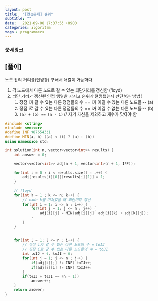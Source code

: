 ```yaml
---
layout: post
title:  "[연습문제] 순위"
subtitle: ""
date:   2021-09-08 17:37:55 +0900
categories: algorithm
tags : programmers
---
```


### [문제링크]({{"https://programmers.co.kr/learn/courses/30/lessons/49191"}})

## [풀이]

노드 간의 거리를(단방향) 구해서 해결이 가능하다

1. 각 노드에서 다른 노드로 갈 수 있는 최단거리를 갱신함 (floyd)
2. 최단 거리가 갱신된 인접 행렬을 가지고 순위가 결정됐는지 판단하는 방법?
   1. 정점 i가 갈 수 있는 다른 정점들의 수 == i가 이길 수 있는 다른 노드들 -- (a)
   2. 정점 i로 갈 수 있는 다른 정점들의 수 == i가 이길 수 없는 다른 노드들 -- (b)
   3. `(a) + (b) == (n - 1)` // 자기 자신을 제외하고 개수가 맞아야 함


```c++
#include <string>
#include <vector>
#define INF 987654321
#define MIN(a, b) ((a) < (b) ? (a) : (b))
using namespace std;

int solution(int n, vector<vector<int>> results) {
    int answer = 0;
    
    vector<vector<int>> adj(n + 1, vector<int>(n + 1, INF));
    
    for(int i = 0 ; i < results.size() ; i++) {
        adj[results[i][0]][results[i][1]] = 1;
    }
    
    // floyd
    for(int k = 1 ; k <= n; k++) {
        // node k를 거쳐갔을 때 최단거리 갱신
        for(int i = 1; i <= n ; i++) {
            for(int j = 1; j <= n ; j++) {
                adj[i][j] = MIN(adj[i][j], adj[i][k] + adj[k][j]);
            }
        }
    }
    
    
    for(int i = 1; i <= n ; i++) {
        // 정점 i가 갈 수 있는 다른 노드의 수 = toIJ
        // 정점 i로 갈 수 있는 다른 노드들의 수 = toJI
        int toIJ = 0, toJI = 0;
        for(int j = 1; j <= n ; j++) {
            if(adj[i][j] != INF) toIJ++;
            if(adj[j][i] != INF) toIJ++;
        }
        if(toIJ + toJI == (n - 1))
            answer++;
    }
    return answer;
}
```